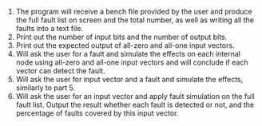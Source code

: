 1. The program will receive a bench file provided by the user and produce the full
   fault list on screen and the total number, as well as writing all the faults into a text file.
3. Print out the number of input bits and the number of output bits.
4. Print out the expected output of all-zero and all-one input vectors.
5. Will ask the user for a fault and simulate the effects on each internal node
   using all-zero and all-one input vectors and will conclude if each vector can detect the fault.
6. Will ask the user for input vector and a fault and simulate the effects, similarly to part 5.
7. Will ask the user for an input vector and apply fault simulation on the full fault list. Output the
   result whether each fault is detected or not, and the percentage of faults covered by this input vector.
